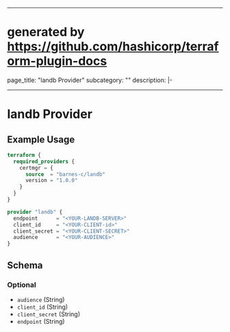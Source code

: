 <!--
SPDX-FileCopyrightText: 2025 CERN

SPDX-License-Identifier: CC-BY-4.0
-->

---
# generated by https://github.com/hashicorp/terraform-plugin-docs
page_title: "landb Provider"
subcategory: ""
description: |-
  
---

# landb Provider



## Example Usage

```terraform
terraform {
  required_providers {
    certmgr = {
      source  = "barnes-c/landb"
      version = "1.0.0"
    }
  }
}

provider "landb" {
  endpoint      = "<YOUR-LANDB-SERVER>"
  client_id     = "<YOUR-CLIENT-id>"
  client_secret = "<YOUR-CLIENT-SECRET>"
  audience      = "<YOUR-AUDIENCE>"
}
```

<!-- schema generated by tfplugindocs -->
## Schema

### Optional

- `audience` (String)
- `client_id` (String)
- `client_secret` (String)
- `endpoint` (String)
